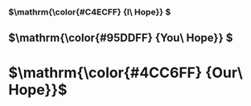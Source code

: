 ### $\mathrm{\color{#C4ECFF} {I\ Hope}} $

## $\mathrm{\color{#95DDFF} {You\ Hope}} $

# $\mathrm{\color{#4CC6FF} {Our\ Hope}}$

<!--
**Hope666666/Hope666666** is a ✨ _special_ ✨ repository because its `README.md` (this file) appears on your GitHub profile.

Here are some ideas to get you started:

- 🔭 I’m currently working on ...
- 🌱 I’m currently learning ...
- 👯 I’m looking to collaborate on ...
- 🤔 I’m looking for help with ...
- 💬 Ask me about ...
- 📫 How to reach me: ...
- 😄 Pronouns: ...
- ⚡ Fun fact: ...
-->
